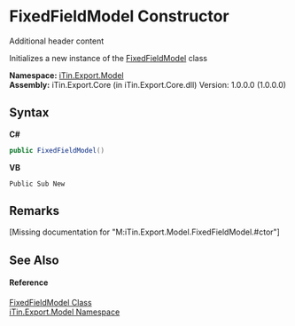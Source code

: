 # FixedFieldModel Constructor 
Additional header content 

Initializes a new instance of the <a href="T_iTin_Export_Model_FixedFieldModel">FixedFieldModel</a> class

**Namespace:**&nbsp;<a href="N_iTin_Export_Model">iTin.Export.Model</a><br />**Assembly:**&nbsp;iTin.Export.Core (in iTin.Export.Core.dll) Version: 1.0.0.0 (1.0.0.0)

## Syntax

**C#**<br />
``` C#
public FixedFieldModel()
```

**VB**<br />
``` VB
Public Sub New
```


## Remarks
\[Missing <remarks> documentation for "M:iTin.Export.Model.FixedFieldModel.#ctor"\]

## See Also


#### Reference
<a href="T_iTin_Export_Model_FixedFieldModel">FixedFieldModel Class</a><br /><a href="N_iTin_Export_Model">iTin.Export.Model Namespace</a><br />